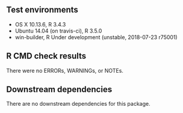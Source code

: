 ## Test environments
* OS X 10.13.6, R 3.4.3
* Ubuntu 14.04 (on travis-ci), R 3.5.0
* win-builder, R Under development (unstable, 2018-07-23 r75001)

## R CMD check results
There were no ERRORs, WARNINGs, or NOTEs.

## Downstream dependencies
There are no downstream dependencies for this package.
